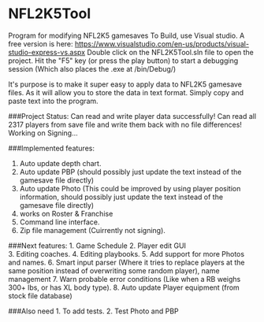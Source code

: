 # NFL2K5Tool
Program for modifying NFL2K5 gamesaves
To Build, use Visual studio. A free version is here: https://www.visualstudio.com/en-us/products/visual-studio-express-vs.aspx
Double click on the NFL2K5Tool.sln file to open the project.
Hit the "F5" key (or press the play button) to start a debugging session (Which also places the .exe at /bin/Debug/)

It's purpose is to make it super easy to apply data to NFL2K5 gamesave files. As it will allow you to store 
the data in text format.
Simply copy and paste text into the program.

###Project Status:
Can read and write player data successfully! 
Can read all 2317 players from save file and write them back with no file differences!
Working on Signing...

###Implemented features:
1. Auto update depth chart. 
2. Auto update PBP (should possibly just update the text instead of the gamesave file directly) 
3. Auto update Photo (This could be improved by using player position information, should possibly just update the text instead of the gamesave file directly) 
4. works on Roster & Franchise 
5. Command line interface. 
6. Zip file management (Cuirrently not signing). 

###Next features:
	1. Game Schedule 
	2. Player edit GUI 	
	3. Editing coaches. 
	4. Editing playbooks. 
	5. Add support for more Photos and names. 
	6. Smart input parser (Where it tries to replace players at the same position instead of overwriting some random player), name management
	7. Warn probable error conditions (Like when a RB weighs 300+ lbs, or has XL body type). 
	8. Auto update Player equipment (from stock file database)
	
###Also need
	1. To add tests.
	2. Test Photo and PBP
